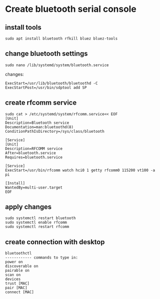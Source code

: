 # Create bluetooth serial console

## install tools
```
sudo apt install bluetooth rfkill bluez bluez-tools 
```

## change bluetooth settings
```
sudo nano /lib/systemd/system/bluetooth.service
```
changes:
```
ExecStart=/usr/lib/bluetooth/bluetoothd -C
ExecStartPost=/usr/bin/sdptool add SP
```

## create rfcomm service
```
sudo cat > /etc/systemd/system/rfcomm.service<< EOF
[Unit]
Description=Bluetooth service
Documentation=man:bluetoothd(8)
ConditionPathIsDirectory=/sys/class/bluetooth

[Service]
[Unit]
Description=RFCOMM service
After=bluetooth.service
Requires=bluetooth.service

[Service]
ExecStart=/usr/bin/rfcomm watch hci0 1 getty rfcomm0 115200 vt100 -a pi

[Install]
WantedBy=multi-user.target
EOF
```

## apply changes
```
sudo systemctl restart bluetooth
sudo systemctl enable rfcomm
sudo systemctl restart rfcomm
```

## create connection with desktop
```
bluetoothctl 
------------ commands to type in:
power on
discoverable on
pairable on
scan on
devices
trust [MAC]
pair [MAC]
connect [MAC]
```
